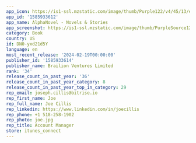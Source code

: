 ```yaml
---
app_icon: https://is1-ssl.mzstatic.com/image/thumb/Purple122/v4/45/13/e0/4513e088-c744-b7d5-4565-ae8ad03bf856/AppIcon-0-0-1x_U007epad-0-0-85-220.png/1024x1024bb.png
app_id: '1585933612'
app_name: AlphaNovel - Novels & Stories
app_screenshot: https://is1-ssl.mzstatic.com/image/thumb/PurpleSource126/v4/f5/0f/8d/f50f8d7d-cc5c-9830-e2bc-df39f0d51c4c/d2bddc69-b034-462b-9878-237975bc7a9e_iPhone_6.5_1.jpg/1242x2688bb.png
category: Book
country: US
id: DN0-yxd21d5Y
language: en
most_recent_release: '2024-02-19T00:00:00'
publisher_id: '1585933614'
publisher_name: Brailion Ventures Limited
rank: '34'
release_count_in_past_year: '36'
release_count_in_past_year_category: 8
release_count_in_past_year_top_in_category: 29
rep_email: joseph.cillis@bitrise.io
rep_first_name: Joe
rep_full_name: Joe Cillis
rep_linkedin: https://www.linkedin.com/in/joecillis
rep_phone: +1 518-258-1902
rep_photo: joe.jpg
rep_title: Account Manager
store: itunes_connect
---
```

